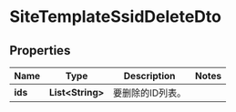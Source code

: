 
# SiteTemplateSsidDeleteDto

## Properties
Name | Type | Description | Notes
------------ | ------------- | ------------- | -------------
**ids** | **List&lt;String&gt;** | 要删除的ID列表。 | 



